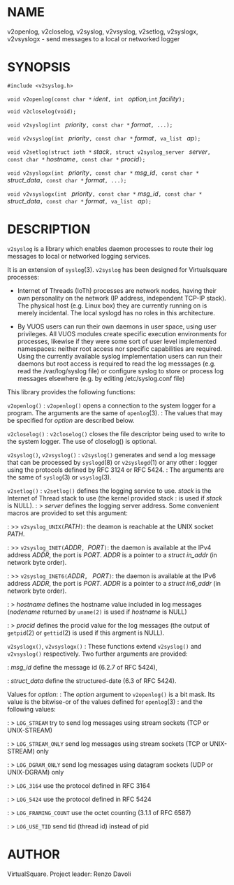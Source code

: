 <!--
.\" Copyright (C) 2022 VirtualSquare. Project Leader: Renzo Davoli
.\"
.\" This is free documentation; you can redistribute it and/or
.\" modify it under the terms of the GNU General Public License,
.\" as published by the Free Software Foundation, either version 2
.\" of the License, or (at your option) any later version.
.\"
.\" The GNU General Public License's references to "object code"
.\" and "executables" are to be interpreted as the output of any
.\" document formatting or typesetting system, including
.\" intermediate and printed output.
.\"
.\" This manual is distributed in the hope that it will be useful,
.\" but WITHOUT ANY WARRANTY; without even the implied warranty of
.\" MERCHANTABILITY or FITNESS FOR A PARTICULAR PURPOSE.  See the
.\" GNU General Public License for more details.
.\"
.\" You should have received a copy of the GNU General Public
.\" License along with this manual; if not, write to the Free
.\" Software Foundation, Inc., 51 Franklin St, Fifth Floor, Boston,
.\" MA 02110-1301 USA.
.\"
-->

# NAME

v2openlog, v2closelog, v2syslog, v2vsyslog, v2setlog, v2syslogx, v2vsyslogx - send messages to a local or networked logger

# SYNOPSIS

`#include <v2syslog.h>`

`void v2openlog(const char *` _ident_`, int ` _option,_` int ` _facility_`);`

`void v2closelog(void);`

`void v2syslog(int ` _priority_`, const char *` _format_`, ...);`

`void v2vsyslog(int ` _priority_`, const char *` _format_`, va_list ` _ap_`);`

`void v2setlog(struct ioth *` _stack_`, struct v2syslog_server ` _server_`, const char *` _hostname_`, const char *` _procid_`);`

`void v2syslogx(int ` _priority_`, const char *` _msg_id_`, const char *` _struct_data_`, const char *` _format_`, ...);`

`void v2vsyslogx(int ` _priority_`, const char *` _msg_id_`, const char *` _struct_data_`, const char *` _format_`, va_list ` _ap_`);`

# DESCRIPTION

`v2syslog` is a library which enables daemon processes to route their log messages to local or networked logging services.

It is an extension of `syslog`(3). `v2syslog` has been designed for Virtualsquare processes:

* Internet of Threads (IoTh) processes are network nodes, having their own personality on the network (IP address, independent TCP-IP stack). The physical host (e.g. Linux box) they are currently running on is merely incidental. The local syslogd has no roles in this architecture.

* By VUOS users can run their own daemons in user space, using user privileges. All VUOS modules create specific execution environments for processes, likewise if they were some sort of user level implemented namespaces: neither root access nor specific capabilities are required. Using the currently available syslog implementation users can run their daemons but root access is required to read the log messsages (e.g. read the /var/log/syslog file) or configure syslog to store or process log messages elsewhere (e.g. by editing /etc/syslog.conf file)

This library provides the following functions:

  `v2openlog()`
: `v2openlog()` opens a connection to the system logger for a program. The arguments are the same of `openlog`(3).
: The values that may be specified for _option_ are described below.

  `v2closelog()`
: `v2closelog()` closes the file descriptor being used to write to the system logger.  The use of closelog() is optional.

  `v2syslog()`, `v2vsyslog()`
: `v2syslog()`  generates  and send a  log  message that can be processed by `syslogd`(8) or `v2syslogd`(1) or any other
: logger using the protocols defined by RFC 3124 or RFC 5424.
: The arguments are the same of `syslog`(3) or `vsyslog`(3).

  `v2setlog()`
: `v2setlog()` defines the logging service to use. _stack_ is the Internet of Thread stack to use (the kernel provided stack
: is used if _stack_ is NULL).
: > _server_ defines the logging server address. Some convenient macros are provided to set this argument:

: >> `v2syslog_UNIX(`_PATH_`)`: the deamon is reachable at the UNIX socket _PATH_.

: >> `v2syslog_INET(`_ADDR_`, `_PORT_`)`: the daemon is available at the IPv4 address _ADDR_, the port is _PORT_. _ADDR_ is a pointer to a _struct in_addr_ (in network byte order).

: >> `v2syslog_INET6(`_ADDR_`, ` _PORT_`)`: the daemon is available at the IPv6 address _ADDR_, the port is _PORT_. _ADDR_ is a pointer to a _struct in6_addr_ (in network byte order).

: > _hostname_ defines the hostname value included in log messages (_nodename_ returned by `uname(2)` is used if _hostname_ is NULL)

: > _procid_ defines the procid value for the log messages (the output of `getpid`(2) or `gettid`(2) is used if this argment is NULL).

  `v2syslogx()`, `v2vsyslogx()`
: These functions extend `v2syslog()` and `v2vsyslog()` respectively. Two further arguments are provided:

: _msg_id_ define the message id (6.2.7 of RFC 5424),

: _struct_data_ define the structured-date (6.3 of RFC 5424).

  Values for _option_:
: The _option_ argument to `v2openlog()` is a bit mask. Its value is the bitwise-or of the values defined for `openlog`(3)
: and the following values:

: > `LOG_STREAM` try to send log messages using stream sockets (TCP or UNIX-STREAM)

: > `LOG_STREAM_ONLY` send log messages using stream sockets (TCP or UNIX-STREAM) only

: > `LOG_DGRAM_ONLY` send log messages using datagram sockets (UDP or UNIX-DGRAM) only

: > `LOG_3164` use the protocol defined in RFC 3164

: > `LOG_5424` use the protocol defined in RFC 5424

: > `LOG_FRAMING_COUNT` use the octet counting (3.1.1 of RFC 6587)

: > `LOG_USE_TID` send tid (thread id) instead of pid

# AUTHOR
VirtualSquare. Project leader: Renzo Davoli
